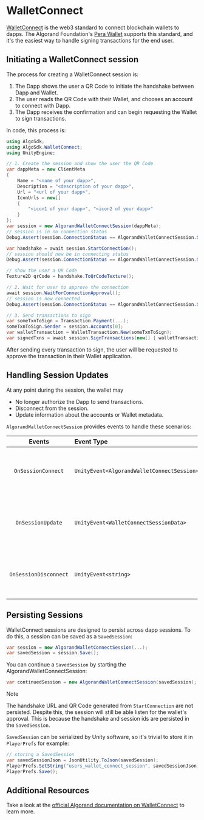 # WalletConnect

[WalletConnect](https://walletconnect.com/) is the web3 standard to connect blockchain wallets to dapps.
The Algorand Foundation's [Pera Wallet](https://algorandwallet.com/) supports this standard, and it's
the easiest way to handle signing transactions for the end user.

## Initiating a WalletConnect session

The process for creating a WalletConnect session is:

1. The Dapp shows the user a QR Code to initiate the handshake between Dapp and Wallet.
2. The user reads the QR Code with their Wallet, and chooses an account to connect with Dapp.
3. The Dapp receives the confirmation and can begin requesting the Wallet to sign transactions.

In code, this process is:

```csharp
using AlgoSdk;
using AlgoSdk.WalletConnect;
using UnityEngine;

// 1. Create the session and show the user the QR Code
var dappMeta = new ClientMeta
{
    Name = "<name of your dapp>",
    Description = "<description of your dapp>",
    Url = "<url of your dapp>",
    IconUrls = new[]
    {
        "<icon1 of your dapp>", "<icon2 of your dapp>"
    }
};
var session = new AlgorandWalletConnectSession(dappMeta);
// session is in no connection status
Debug.Assert(session.ConnectionStatus == AlgorandWalletConnectSession.Status.NoConnection);

var handshake = await session.StartConnection();
// session should now be in connecting status
Debug.Assert(session.ConnectionStatus == AlgorandWalletConnectSession.Status.RequestingConnection);

// show the user a QR Code
Texture2D qrCode = handshake.ToQrCodeTexture();

// 2. Wait for user to approve the connection
await session.WaitForConnectionApproval();
// session is now connected
Debug.Assert(session.ConnectionStatus == AlgorandWalletConnectSession.Status.Connected);

// 3. Send transactions to sign
var someTxnToSign = Transaction.Payment(...);
someTxnToSign.Sender = session.Accounts[0];
var walletTransaction = WalletTransaction.New(someTxnToSign);
var signedTxns = await session.SignTransactions(new[] { walletTransaction });
```

After sending every transaction to sign, the user will be requested to approve the transaction
in their Wallet application.

## Handling Session Updates

At any point during the session, the wallet may

- No longer authorize the Dapp to send transactions.
- Disconnect from the session.
- Update information about the accounts or Wallet metadata.

`AlgorandWalletConnectSession` provides events to handle these scenarios:

|        Events         | Event Type                                 | Description                                                |
| :-------------------: | :----------------------------------------- | :--------------------------------------------------------- |
|  `OnSessionConnect`   | `UnityEvent<AlgorandWalletConnectSession>` | Called when the Wallet approves the connection             |
|   `OnSessionUpdate`   | `UnityEvent<WalletConnectSessionData>`     | Called when the Wallet updates accounts or Wallet metadata |
| `OnSessionDisconnect` | `UnityEvent<string>`                       | Called when the Wallet disconnects from the session        |

## Persisting Sessions

WalletConnect sessions are designed to persist across dapp sessions. To do this, a session
can be saved as a `SavedSession`:

```csharp
var session = new AlgorandWalletConnectSession(...);
var savedSession = session.Save();
```

You can continue a `SavedSession` by starting the AlgorandWalletConnectSession:

```csharp
var continuedSession = new AlgorandWalletConnectSession(savedSession);
```

> [!Note]
> The handshake URL and QR Code generated from `StartConnection` are not persisted.
> Despite this, the session will still be able listen for the wallet's approval. This is because
> the handshake and session ids are persisted in the `SavedSession`.

`SavedSession` can be serialized by Unity software, so it's trivial to store it in `PlayerPrefs` for example:

```csharp
// storing a SavedSession
var savedSessionJson = JsonUtility.ToJson(savedSession);
PlayerPrefs.SetString("users_wallet_connect_session", savedSessionJson);
PlayerPrefs.Save();
```

## Additional Resources

Take a look at the [official Algorand documentation on WalletConnect](https://developer.algorand.org/docs/get-details/walletconnect/) to learn more.
